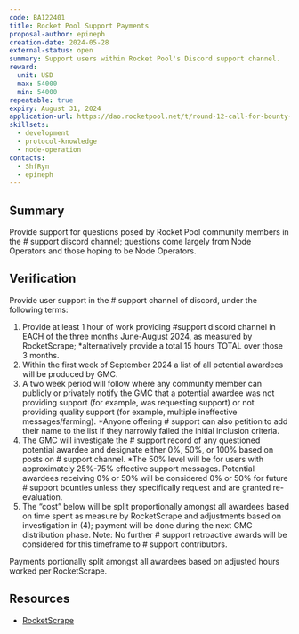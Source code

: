 ```yaml
---
code: BA122401
title: Rocket Pool Support Payments
proposal-author: epineph
creation-date: 2024-05-28
external-status: open
summary: Support users within Rocket Pool's Discord support channel.
reward: 
  unit: USD
  max: 54000
  min: 54000
repeatable: true
expiry: August 31, 2024
application-url: https://dao.rocketpool.net/t/round-12-call-for-bounty-applications-deadline-is-may-7/2919/2?u=shfryn
skillsets:
  - development
  - protocol-knowledge
  - node-operation
contacts:
  - ShfRyn
  - epineph
---
```


## Summary 
Provide support for questions posed by Rocket Pool community members in the # support discord channel; questions come largely from Node Operators and those hoping to be Node Operators. 

## Verification

Provide user support in the # support channel of discord, under the following terms:

1) Provide at least 1 hour of work providing #support discord channel in EACH of the three months June-August 2024, as measured by RocketScrape; *alternatively provide a total 15 hours TOTAL over those 3 months.
2) Within the first week of September 2024 a list of all potential awardees will be produced by GMC.
3) A two week period will follow where any community member can publicly or privately notify the GMC that a potential awardee was not providing support (for example, was requesting support) or not providing quality support (for example, multiple ineffective messages/farming). *Anyone offering # support can also petition to add their name to the list if they narrowly failed the initial inclusion criteria.
4) The GMC will investigate the # support record of any questioned potential awardee and designate either 0%, 50%, or 100% based on posts on # support channel. *The 50% level will be for users with approximately 25%-75% effective support messages. Potential awardees receiving 0% or 50% will be considered 0% or 50% for future # support bounties unless they specifically request and are granted re-evaluation.
5) The “cost” below will be split proportionally amongst all awardees based on time spent as measure by RocketScrape and adjustments based on investigation in (4); payment will be done during the next GMC distribution phase.
Note: No further # support retroactive awards will be considered for this timeframe to # support contributors.

Payments portionally split amongst all awardees based on adjusted hours worked per RocketScrape.

## Resources
* [RocketScrape](https://github.com/rocketpoolgmc/rocketscrape)